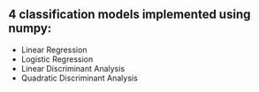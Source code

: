 4 classification models implemented using numpy: 
-----------------------
- Linear Regression
- Logistic Regression 
- Linear Discriminant Analysis
- Quadratic Discriminant Analysis 


